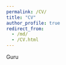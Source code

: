 ```yaml
---
permalink: /CV/
title: "CV"
author_profile: true
redirect_from: 
  - /md/
  - /CV.html
---
```


Guru
